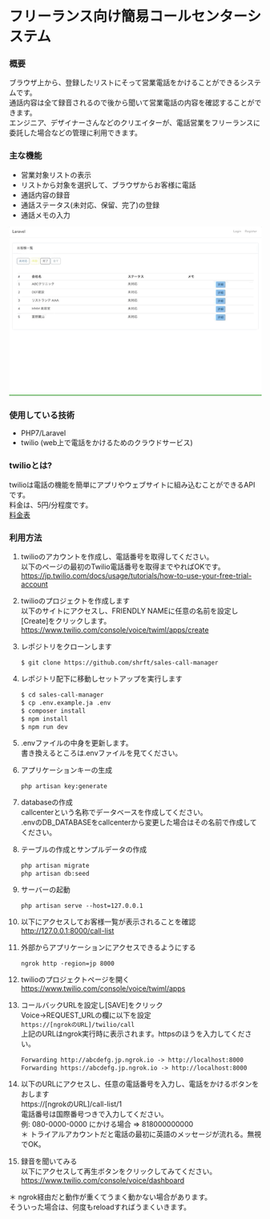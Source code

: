 # フリーランス向け簡易コールセンターシステム

### 概要
ブラウザ上から、登録したリストにそって営業電話をかけることができるシステムです。    
通話内容は全て録音されるので後から聞いて営業電話の内容を確認することができます。    
エンジニア、デザイナーさんなどのクリエイターが、電話営業をフリーランスに委託した場合などの管理に利用できます。


### 主な機能
- 営業対象リストの表示
- リストから対象を選択して、ブラウザからお客様に電話
- 通話内容の録音
- 通話ステータス(未対応、保留、完了)の登録
- 通話メモの入力

![screenshot](./doc/images/callcenter-ja.gif)

### 使用している技術
- PHP7/Laravel
- twilio (web上で電話をかけるためのクラウドサービス)

### twilioとは?
twilioは電話の機能を簡単にアプリやウェブサイトに組み込むことができるAPIです。    
料金は、5円/分程度です。    
[料金表](https://cloudapi.kddi-web.com/price/)    


### 利用方法

1. twilioのアカウントを作成し、電話番号を取得してください。   
以下のページの最初のTwilio電話番号を取得までやればOKです。    
https://jp.twilio.com/docs/usage/tutorials/how-to-use-your-free-trial-account

2. twilioのプロジェクトを作成します    
以下のサイトにアクセスし、FRIENDLY NAMEに任意の名前を設定し[Create]をクリックします。    
https://www.twilio.com/console/voice/twiml/apps/create

2. レポジトリをクローンします
    ```
    $ git clone https://github.com/shrft/sales-call-manager
    ```

3. レポジトリ配下に移動しセットアップを実行します
    ```
    $ cd sales-call-manager
    $ cp .env.example.ja .env
    $ composer install
    $ npm install
    $ npm run dev
    ```

4. .envファイルの中身を更新します。     
書き換えるところは.envファイルを見てください。    

7. アプリケーションキーの生成
    ```
    php artisan key:generate
    ```
5. databaseの作成    
callcenterという名称でデータベースを作成してください。    
.envのDB_DATABASEをcallcenterから変更した場合はその名前で作成してください。

6. テーブルの作成とサンプルデータの作成
    ```
    php artisan migrate
    php artisan db:seed
    ```
7. サーバーの起動
    ```
    php artisan serve --host=127.0.0.1
    ```
8. 以下にアクセスしてお客様一覧が表示されることを確認    
http://127.0.0.1:8000/call-list
9. 外部からアプリケーションにアクセスできるようにする
    ```
    ngrok http -region=jp 8000
    ```

10. twilioのプロジェクトページを開く    
https://www.twilio.com/console/voice/twiml/apps
11. コールバックURLを設定し[SAVE]をクリック    
 Voice->REQUEST_URLの欄に以下を設定    
 `https://[ngrokのURL]/twilio/call`    
 上記のURLはngrok実行時に表示されます。httpsのほうを入力してください。
    ```
    Forwarding http://abcdefg.jp.ngrok.io -> http://localhost:8000 
    Forwarding https://abcdefg.jp.ngrok.io -> http://localhost:8000 
    ```

12. 以下のURLにアクセスし、任意の電話番号を入力し、電話をかけるボタンをおします    
https://[ngrokのURL]/call-list/1    
電話番号は国際番号つきで入力してください。    
例: 080-0000-0000 にかける場合 => 818000000000    
＊ トライアルアカウントだと電話の最初に英語のメッセージが流れる。無視でOK。

13. 録音を聞いてみる    
以下にアクセスして再生ボタンをクリックしてみてください。
https://www.twilio.com/console/voice/dashboard



＊ ngrok経由だと動作が重くてうまく動かない場合があります。    
そういった場合は、何度もreloadすればうまくいきます。